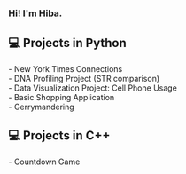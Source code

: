 ### Hi! I'm Hiba. 

<h2>💻 Projects in Python </h2>
- New York Times Connections  <br />
- DNA Profiling Project (STR comparison)  <br />
- Data Visualization Project: Cell Phone Usage  <br />
- Basic Shopping Application <br />
- Gerrymandering  <br />

<h2>💻 Projects in C++</h2>
- Countdown Game
